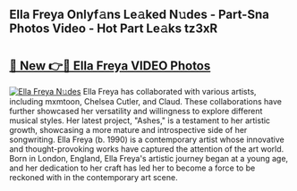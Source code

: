 ## Ella Freya Onlyf𝚊ns Le𝚊ked N𝚞des - Part-Sna Photos Video - Hot Part Le𝚊ks tz3xR

# <h2><a href="http://ab98252.deff.icu/?id=Ella+Freya">🔗 New 👉🔴 Ella Freya VIDEO Photos</a></h2>

[![Ella Freya N𝚞des](https://i.imgur.com/rIISA9y.gif)](http://ab98252.deff.icu/?id=Ella+Freya)
Ella Freya has collaborated with various artists, including mxmtoon, Chelsea Cutler, and Claud. These collaborations have further showcased her versatility and willingness to explore different musical styles. Her latest project, "Ashes," is a testament to her artistic growth, showcasing a more mature and introspective side of her songwriting. Ella Freya (b. 1990) is a contemporary artist whose innovative and thought-provoking works have captured the attention of the art world. Born in London, England, Ella Freya's artistic journey began at a young age, and her dedication to her craft has led her to become a force to be reckoned with in the contemporary art scene.
